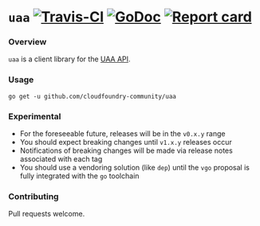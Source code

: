 # `uaa` [![Travis-CI](https://travis-ci.org/cloudfoundry-community/uaa.svg)](https://travis-ci.org/cloudfoundry-community/uaa) [![GoDoc](https://godoc.org/github.com/cloudfoundry-community/uaa?status.svg)](http://godoc.org/github.com/cloudfoundry-community/uaa) [![Report card](https://goreportcard.com/badge/github.com/cloudfoundry-community/uaa)](https://goreportcard.com/report/github.com/cloudfoundry-community/uaa)

### Overview

`uaa` is a client library for the [UAA API](https://docs.cloudfoundry.org/api/uaa/).

### Usage

```
go get -u github.com/cloudfoundry-community/uaa
```

### Experimental

* For the foreseeable future, releases will be in the `v0.x.y` range
* You should expect breaking changes until `v1.x.y` releases occur
* Notifications of breaking changes will be made via release notes associated with each tag
* You should use a vendoring solution (like `dep`) until the `vgo` proposal is fully integrated with the `go` toolchain

### Contributing

Pull requests welcome.
